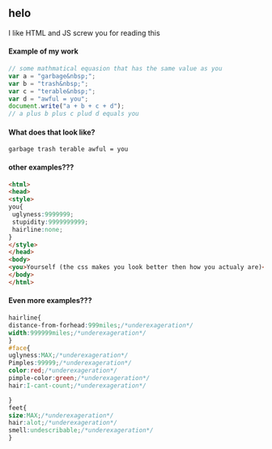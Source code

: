 ## helo

I like HTML and JS screw you for reading this

#### Example of my work

```js
// some mathmatical equasion that has the same value as you
var a = "garbage&nbsp;";
var b = "trash&nbsp;";
var c = "terable&nbsp;";
var d = "awful = you";
document.write("a + b + c + d");
// a plus b plus c plud d equals you
```
#### What does that look like?

```
garbage trash terable awful = you
```

#### other examples???

```html
<html>
<head>
<style>
you{
 uglyness:9999999;
 stupidity:9999999999;
 hairline:none;
}
</style>
</head>
<body>
<you>Yourself (the css makes you look better then how you actualy are)</you><!--the css makes you look better then how you actualy are-->
</body>
</html>

```
#### Even more examples???

```css
hairline{
distance-from-forhead:999miles;/*underexageration*/
width:999999miles;/*underexageration*/
}
#face{
uglyness:MAX;/*underexageration*/
Pimples:99999;/*underexageration*/
color:red;/*underexageration*/
pimple-color:green;/*underexageration*/
hair:I-cant-count;/*underexageration*/

}
feet{
size:MAX;/*underexageration*/
hair:alot;/*underexageration*/
smell:undescribable;/*underexageration*/
}
```
